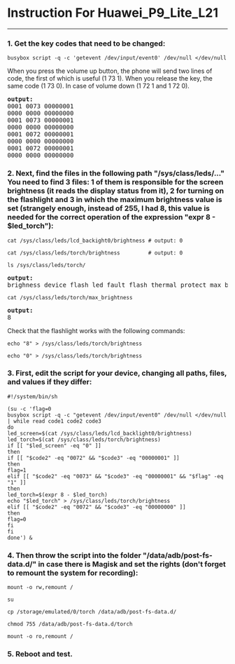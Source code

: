 # Instruction For Huawei_P9_Lite_L21
---
### 1. Get the key codes that need to be changed:
```shell
busybox script -q -c 'getevent /dev/input/event0' /dev/null </dev/null
```
When you press the volume up button, the phone will send two lines of code, the first of which is useful (1 73 1). When you release the key, the same code (1 73 0). In case of volume down (1 72 1 and 1 72 0).
<pre>
<b>output:</b>
0001 0073 00000001
0000 0000 00000000
0001 0073 00000001
0000 0000 00000000
0001 0072 00000001
0000 0000 00000000
0001 0072 00000001
0000 0000 00000000
</pre>

### 2. Next, find the files in the following path "/sys/class/leds/..." You need to find 3 files: 1 of them is responsible for the screen brightness (it reads the display status from it), 2 for turning on the flashlight and 3 in which the maximum brightness value is set (strangely enough, instead of 255, I had 8, this value is needed for the correct operation of the expression "expr 8 - $led_torch"):
```shell
cat /sys/class/leds/lcd_backight0/brightness # output: 0
```
```shell
cat /sys/class/leds/torch/brightness         # output: 0
```
```shell
ls /sys/class/leds/torch/
```
<pre>
<b>output:</b>
brighness device flash_led_fault flash_thermal_protect max_brightness power subsystem trigger uevent
</pre>
```shell
cat /sys/class/leds/torch/max_brightness
```
<pre>
<b>output:</b>
8
</pre>

Check that the flashlight works with the following commands:
```shell
echo "8" > /sys/class/leds/torch/brightness
```
```shell
echo "0" > /sys/class/leds/torch/brightness
```

### 3. First, edit the script for your device, changing all paths, files, and values ​​if they differ:
```shell
#!/system/bin/sh

(su -c 'flag=0
busybox script -q -c "getevent /dev/input/event0" /dev/null </dev/null | while read code1 code2 code3
do
led_screen=$(cat /sys/class/leds/lcd_backlight0/brightness)
led_torch=$(cat /sys/class/leds/torch/brightness)
if [[ "$led_screen" -eq "0" ]]
then
if [[ "$code2" -eq "0072" && "$code3" -eq "00000001" ]]
then
flag=1
elif [[ "$code2" -eq "0073" && "$code3" -eq "00000001" && "$flag" -eq "1" ]]
then
led_torch=$(expr 8 - $led_torch)
echo "$led_torch" > /sys/class/leds/torch/brightness
elif [[ "$code2" -eq "0072" && "$code3" -eq "00000000" ]]
then
flag=0
fi
fi
done') &
```

### 4. Then throw the script into the folder "/data/adb/post-fs-data.d/" in case there is Magisk and set the rights (don't forget to remount the system for recording):
```shell
mount -o rw,remount /
```
```shell 
su
```
```shell 
cp /storage/emulated/0/torch /data/adb/post-fs-data.d/
```
```shell 
chmod 755 /data/adb/post-fs-data.d/torch
```
```shell
mount -o ro,remount /
```
### 5. Reboot and test.
